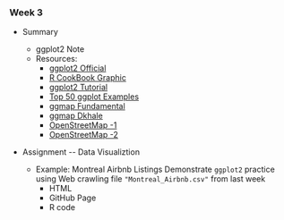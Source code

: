 ### Week 3

* Summary
    + ggplot2 Note
    + Resources:
        + [ggplot2 Official](https://ggplot2.tidyverse.org/index.html)
        + [R CookBook Graphic](http://www.cookbook-r.com/Graphs/)
        + [ggplot2 Tutorial](http://r-statistics.co/ggplot2-Tutorial-With-R.html)
        + [Top 50 ggplot Examples](http://r-statistics.co/Top50-Ggplot2-Visualizations-MasterList-R-Code.html)
        + [ggmap Fundamental](https://blog.gtwang.org/r/r-ggmap-package-spatial-data-visualization/)
        + [ggmap Dkhale](https://github.com/dkahle/ggmap)
        + [OpenStreetMap -1](https://medium.com/siansiansu/create-openstreetmap-in-r-2e15092c69b9)
        + [OpenStreetMap -2](https://www.linkedin.com/pulse/plot-over-openstreetmap-ggplot2-abel-tortosa-andreu)


* Assignment -- Data Visualiztion
    * Example: Montreal Airbnb Listings
    Demonstrate `ggplot2` practice using Web crawling file ``"Montreal_Airbnb.csv"`` from last week
        * HTML
        * GitHub Page
        * R code
    
